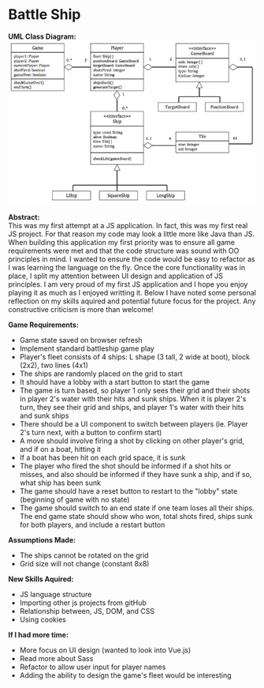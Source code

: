 # Battle Ship

<b>UML Class Diagram:</b>
![alt text](https://github.com/kgaboriau/BattleShip/blob/master/classUML.png)


<b>Abstract:</b></br>
This was my first attempt at a JS application. In fact, this was my first real JS project. For that reason my code may look a little more like Java than JS. When building this application my first priority was to ensure all game requirements were met and that the code structure was sound with OO principles in mind. I wanted to ensure the code would be easy to refactor as I was learning the language on the fly. Once the core functionality was in place, I split my attention between UI design and application of JS principles. I am very proud of my first JS application and I hope you enjoy playing it as much as I enjoyed writting it. Below I have noted some personal reflection on my skills aquired and potential future focus for the project. Any constructive criticism is more than welcome!


<b>Game Requirements:</b> 
- Game state saved on browser refresh
- Implement standard battleship game play
- Player\'s fleet consists of 4 ships: L shape (3 tall, 2 wide at boot), block (2x2), two lines (4x1)
- The ships are randomly placed on the grid to start
- It should have a lobby with a start button to start the game
- The game is turn based, so player 1 only sees their grid and their shots in player 2's water with their hits and sunk ships. When it is player 2's turn, they see their grid and ships, and player 1's water with their hits and sunk ships
- There should be a UI component to switch between players (ie. Player 2's turn next, with a button to confirm start)
- A move should involve firing a shot by clicking on other player's grid, and if on a boat, hitting it
- If a boat has been hit on each grid space, it is sunk
- The player who fired the shot should be informed if a shot hits or misses, and also should be informed if they have sunk a ship, and if so, what ship has been sunk
- The game should have a reset button to restart to the "lobby" state (beginning of game with no state)
- The game should switch to an end state if one team loses all their ships. The end game state should show who won, total shots fired, ships sunk for both players, and include a restart button


<b>Assumptions Made:</b> 
- The ships cannot be rotated on the grid
- Grid size will not change (constant 8x8)

<b>New Skills Aquired:</b> 
- JS language structure
- Importing other js projects from gitHub
- Relationship between, JS, DOM, and CSS
- Using cookies


<b>If I had more time: </b>
- More focus on UI design (wanted to look into Vue.js)
- Read more about Sass
- Refactor to allow user input for player names
- Adding the ability to design the game\'s fleet would be interesting
